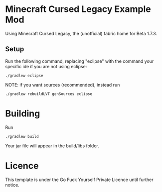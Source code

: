 # Minecraft Cursed Legacy Example Mod

Using Minecraft Cursed Legacy, the (unofficial) fabric home for Beta 1.7.3.

## Setup
Run the following command, replacing "eclipse" with the command your specific ide if you are not using eclipse:

```
./gradlew eclipse
```

NOTE: if you want sources (recommended), instead run

```
./gradlew rebuildLVT genSources eclipse
```

# Building
Run

```
./gradlew build
```

Your jar file will appear in the build/libs folder.

# Licence

This template is under the Go Fuck Yourself Private Licence until further notice.

